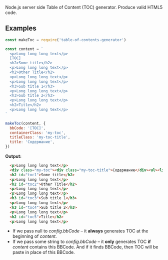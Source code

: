 Node.js server side Table of Content (TOC) generator. Produce valid HTML5 code. 

## Examples
```js
const makeToc = require('table-of-contents-generator')

const content = `
  <p>Long long long text</p>
  [TOC]
  <h2>Some title</h2>
  <p>Long long long text</p>
  <h2>Other Title</h2>
  <p>Long long long text</p>
  <p>Long long long text</p>
  <h3>Sub title 1</h3>
  <p>Long long long text</p>
  <h3>Sub title 2</h3>
  <p>Long long long text</p>
  <h2>Title</h2>
  <p>Long long long text</p>
`

makeToc(content, {
  bbCode: '[TOC]',
  containerClass: 'my-toc',
  titleClass: 'my-toc-title',
  title: 'Содержание',
})
```
**Output:**
```html
  <p>Long long long text</p>
  <div class="my-toc"><div class="my-toc-title">Содержание</div><ul><li><a href="#toc1">Some title</a><li><a href="#toc2">Other Title</a><ul><li><a href="#toc3">Sub title 1</a><li><a href="#toc4">Sub title 2</a></ul><li><a href="#toc5">Title</a></ul></ul></div>
  <h2 id="toc1">Some title</h2>
  <p>Long long long text</p>
  <h2 id="toc2">Other Title</h2>
  <p>Long long long text</p>
  <p>Long long long text</p>
  <h3 id="toc3">Sub title 1</h3>
  <p>Long long long text</p>
  <h3 id="toc4">Sub title 2</h3>
  <p>Long long long text</p>
  <h2 id="toc5">Title</h2>
  <p>Long long long text</p>
```
- If we pass null to *config.bbCode* – it **always** generates TOC at the beginning of *content*.
- If we pass some string to *config.bbCode* – it **only** generates TOC **if** *content* contains this BBCode. And if it finds BBCode, then TOC will be paste in place of this BBCode.